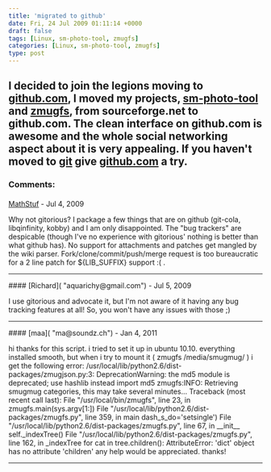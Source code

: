 ```yaml
---
title: 'migrated to github'
date: Fri, 24 Jul 2009 01:11:14 +0000
draft: false
tags: [Linux, sm-photo-tool, zmugfs]
categories: [Linux, sm-photo-tool, zmugfs]
type: post
---
```


I decided to join the legions moving to [github.com](http://github.com), I moved my projects, [sm-photo-tool](http://github.com/jmrodri/sm-photo-tool/tree/master) and [zmugfs](http://github.com/jmrodri/zmugfs/tree/master), from sourceforge.net to github.com. The clean interface on github.com is awesome and the whole social networking aspect about it is very appealing. If you haven't moved to [git](http://git-scm.com/) give [github.com](http://github.com) a try.
---
### Comments:
####
[MathStuf]( "MathStuf@gmail.com") - <time datetime="2009-07-23 21:57:22">Jul 4, 2009</time>

Why not gitorious? I package a few things that are on github (git-cola, libqinfinity, kobby) and I am only disappointed. The "bug trackers" are despicable (though I've no experience with gitorious' nothing is better than what github has). No support for attachments and patches get mangled by the wiki parser. Fork/clone/commit/push/merge request is too bureaucratic for a 2 line patch for ${LIB\_SUFFIX} support :( .
<hr />
####
[Richard]( "aquarichy@gmail.com") - <time datetime="2009-07-24 06:54:06">Jul 5, 2009</time>

I use gitorious and advocate it, but I'm not aware of it having any bug tracking features at all! So, you won't have any issues with those ;)
<hr />
####
[maa]( "ma@soundz.ch") - <time datetime="2011-01-27 06:28:38">Jan 4, 2011</time>

hi thanks for this script. i tried to set it up in ubuntu 10.10. everything installed smooth, but when i try to mount it ( zmugfs /media/smugmug/ ) i get the following error: /usr/local/lib/python2.6/dist-packages/zmugjson.py:3: DeprecationWarning: the md5 module is deprecated; use hashlib instead import md5 zmugfs:INFO: Retrieving smugmug categories, this may take several minutes... Traceback (most recent call last): File "/usr/local/bin/zmugfs", line 23, in zmugfs.main(sys.argv\[1:\]) File "/usr/local/lib/python2.6/dist-packages/zmugfs.py", line 359, in main dash\_s\_do='setsingle') File "/usr/local/lib/python2.6/dist-packages/zmugfs.py", line 67, in \_\_init\_\_ self.\_indexTree() File "/usr/local/lib/python2.6/dist-packages/zmugfs.py", line 162, in \_indexTree for cat in tree.children(): AttributeError: 'dict' object has no attribute 'children' any help would be appreciated. thanks!
<hr />
